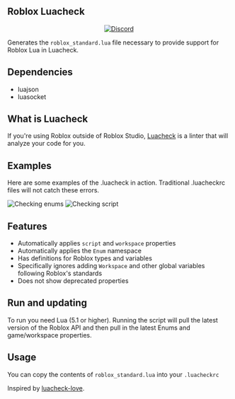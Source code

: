 ## Roblox Luacheck
<div align="center">
	<a href="https://discord.gg/mhtGUS8">
		<img src="https://img.shields.io/badge/discord-nevermore-blue.svg" alt="Discord" />
	</a>
</div>

Generates the `roblox_standard.lua` file necessary to provide support for Roblox Lua in Luacheck.

## Dependencies
* luajson
* luasocket

## What is Luacheck
If you're using Roblox outside of Roblox Studio, [Luacheck](https://github.com/mpeterv/luacheck) is a linter that will analyze your code for you.

## Examples
Here are some examples of the .luacheck in action. Traditional .luacheckrc files will not catch these errors.

![Checking enums](img/enum-check.png)
![Checking script](img/script-check.png)

## Features

* Automatically applies `script` and `workspace` properties
* Automatically applies the `Enum` namespace
* Has definitions for Roblox types and variables
* Specifically ignores adding `Workspace` and other global variables following Roblox's standards
* Does not show deprecated properties

## Run and updating
To run you need Lua (5.1 or higher). Running the script will pull the latest version of the Roblox API and then pull in the latest Enums and game/workspace properties.

## Usage
You can copy the contents of `roblox_standard.lua` into your `.luacheckrc`

Inspired by [luacheck-love](https://github.com/Positive07/luacheck-love).